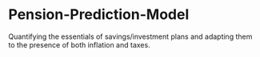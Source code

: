# Pension-Prediction-Model
Quantifying the essentials of savings/investment plans and adapting them to the presence of both inflation and taxes.
